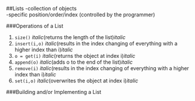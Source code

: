 ##Lists
-collection of objects  
-specific position/order/index (controlled by the programmer)  

###Operations of a List  
1. `size()` *italic*(returns the length of the list)*italic*
2. `insert(i,o)` *italic*(results in the index changing of everything with a higher index than i)*italic*
3. `o = get(i)` *italic*(returns the object at index i)*italic*
4. `append(o)` *italic*(adds o to the end of the list)*italic*
5. `remove(i)` *italic*(results in the index changing of everything with a higher index than i)*italic*
6. `set(i,o)` *italic*(overwrites the object at index i)*italic*

###Building and/or Implementing a List







